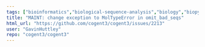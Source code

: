 ```yaml
---
tags: ["bioinformatics","biological-sequence-analysis","biology","biopython","data-science","evolution","genomics","help-wanted","markov-chain","maximum-likelihood","molecular-evolution","non-stationary","parallel","phylogenetic-trees","phylogenetics","pycogent","python","sequence-alignment","signal-processing","statistics"]
title: "MAINT: change exception to MolTypeError in omit_bad_seqs"
html_url: "https://github.com/cogent3/cogent3/issues/2213"
user: "GavinHuttley"
repo: "cogent3/cogent3"
---
```


